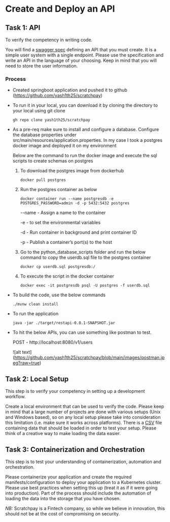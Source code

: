 # Create and Deploy an API

## Task 1: API

To verify the competency in writing code.

You will find a [swagger spec](https://gitlab.scratchpay.com/-/snippets/42/raw/main/swagger.yaml) defining an API that you must create. It is a simple user system with a single endpoint. Please use the specification and write an API in the language of your choosing. Keep in mind that you will need to store the user information.

### Process

* Created springboot application and pushed it to github (https://github.com/yash1th25/scratchpay) 

* To run it in your local, you can download it by cloning the directory to your local using git clone
  
  ```gh repo clone yash1th25/scratchpay```

* As a pre-req make sure to install and configure a database. Configure the database properties under src/main/resources/application.properties. 
  In my case I took a postgres docker image and deployed it on my environment
   
  Below are the command to run the docker image and execute the sql scripts to create schemas on postgres
  1. To download the postgres image from dockerhub
     
     ```docker pull postgres```
      
  2. Run the postgres container as below 
     
     ```docker container run --name postgresdb -e POSTGRES_PASSWORD=admin -d -p 5432:5432 postgres```
     
     --name - Assign a name to the container
     
     -e - to set the environmental variables
     
     -d - Run container in background and print container ID
     
     -p - Publish a container’s port(s) to the host
     
   
  3. Go to the python_database_scripts folder and run the below command to copy the userdb.sql file to the postgres container
     
     ```docker cp userdb.sql postgresdb:/```
   
  4. To execute the script in the docker container
     
     ```docker exec -it postgresdb psql -U postgres -f userdb.sql```

* To build the code, use the below commands
  
  ```./mvnw clean install```

* To run the application
  
  ```java -jar ./target/restapi-0.0.1-SNAPSHOT.jar```

* To hit the below APIs, you can use something like postman to test.

  POST - http://localhost:8080/v1/users
  
  ![alt text] (https://github.com/yash1th25/scratchpay/blob/main/images/postman.jpeg?raw=true)

## Task 2: Local Setup

This step is to verify your competency in setting up a development workflow.

Create a local environment that can be used to verify the code. Please keep in mind that a large number of projects are done with various setups (Unix and Windows based), so on any local setup please take into consideration this limitation (i.e. make sure it works across platforms). There is a [CSV](https://gitlab.scratchpay.com/-/snippets/42/raw/main/data.csv) file containing data that should be loaded in order to test your setup. Please think of a creative way to make loading the data easier.

## Task 3: Containerization and Orchestration

This step is to test your understanding of containerization, automation and orchestration.

Please containerize your application and create the required manifests/configuration to deploy your application to a Kubernetes cluster. Please use best practices when setting this up (treat it as if it were going into production). Part of the process should include the automation of loading the data into the storage that you have chosen.

_NB:_ Scratchpay is a Fintech company, so while we believe in innovation, this should not be at the cost of compromising on security.
